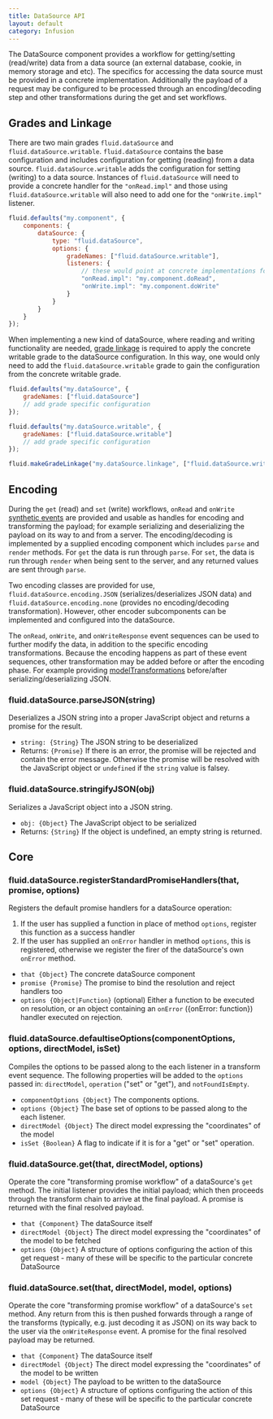 ```yaml
---
title: DataSource API
layout: default
category: Infusion
---
```


The DataSource component provides a workflow for getting/setting (read/write) data from a data source (an external database, cookie, in memory storage and etc). The specifics for accessing the data source must be provided in a concrete implementation. Additionally the payload of a request may be configured to be processed through an encoding/decoding step and other transformations during the get and set workflows.

## Grades and Linkage

There are two main grades `fluid.dataSource` and `fluid.dataSource.writable`. `fluid.dataSource` contains the base configuration and includes configuration for getting (reading) from a data source. `fluid.dataSource.writable` adds the configuration for setting (writing) to a data source. Instances of `fluid.dataSource` will need to provide a concrete handler for the `"onRead.impl"` and those using `fluid.dataSource.writable` will also need to add one for the `"onWrite.impl"` listener.

```javascript
fluid.defaults("my.component", {
    components: {
        dataSource: {
            type: "fluid.dataSource",
            options: {
                gradeNames: ["fluid.dataSource.writable"],
                listeners: {
                    // these would point at concrete implementations for performing the read and write operations.
                    "onRead.impl": "my.component.doRead",
                    "onWrite.impl": "my.component.doWrite"
                }
            }
        }
    }
});
```

When implementing a new kind of dataSource, where reading and writing functionality are needed, [grade linkage](IoCAPI.md#fluidmakegradelinkagelinkagename-inputnames-outputnames) is required to apply the concrete writable grade to the dataSource configuration. In this way, one would only need to add the `fluid.dataSource.writable` grade to gain the configuration from the concrete writable grade.

```javascript
fluid.defaults("my.dataSource", {
    gradeNames: ["fluid.dataSource"]
    // add grade specific configuration
});

fluid.defaults("my.dataSource.writable", {
    gradeNames: ["fluid.dataSource.writable"]
    // add grade specific configuration
});

fluid.makeGradeLinkage("my.dataSource.linkage", ["fluid.dataSource.writable", "my.dataSource"], "my.dataSource.writable");
```

## Encoding

During the `get` (read) and `set` (write) workflows, `onRead` and `onWrite` [synthetic events](PromisesAPI.md#fluidpromisefiretransformeventevent-payload-options) are provided and usable as handles for encoding and transforming the payload; for example serializing and deserializing the payload on its way to and from a server. The encoding/decoding is implemented by a supplied encoding component which includes `parse` and `render` methods. For `get` the data is run through `parse`. For `set`, the data is run through `render` when being sent to the server, and any returned values are sent through `parse`.

Two encoding classes are provided for use, `fluid.dataSource.encoding.JSON` (serializes/deserializes JSON data) and `fluid.dataSource.encoding.none` (provides no encoding/decoding transformation). However, other encoder subcomponents can be implemented and configured into the dataSource.

The `onRead`, `onWrite`, and `onWriteResponse` event sequences can be used to further modify the data, in addition to the specific encoding transformations. Because the encoding happens as part of these event sequences, other transformation may be added before or after the encoding phase. For example providing [modelTransformations](ModelTransformationAPI.md) before/after serializing/deserializing JSON.

### fluid.dataSource.parseJSON(string)

Deserializes a JSON string into a proper JavaScript object and returns a promise for the result.

* `string: {String}` The JSON string to be deserialized
* Returns: `{Promise}` If there is an error, the promise will be rejected and contain the error message. Otherwise the promise will be resolved with the JavaScript object or `undefined` if the `string` value is falsey.

### fluid.dataSource.stringifyJSON(obj)

Serializes a JavaScript object into a JSON string.

* `obj: {Object}` The JavaScript object to be serialized
* Returns: `{String}` If the object is undefined, an empty string is returned.

## Core

### fluid.dataSource.registerStandardPromiseHandlers(that, promise, options)

Registers the default promise handlers for a dataSource operation:

1. If the user has supplied a function in place of method `options`, register this function as a success handler
2. If the user has supplied an `onError` handler in method `options`, this is registered, otherwise we register the firer of the dataSource's own `onError` method.

* `that {Object}` The concrete dataSource component
* `promise {Promise}` The promise to bind the resolution and reject handlers too
* `options {Object|Function}` (optional) Either a function to be executed on resolution, or an object containing an `onError` ({onError: function}) handler executed on rejection.

### fluid.dataSource.defaultiseOptions(componentOptions, options, directModel, isSet)

Compiles the options to be passed along to the each listener in a transform event sequence. The following properties will be added to the `options` passed in: `directModel`, `operation` ("set" or "get"), and `notFoundIsEmpty`.

* `componentOptions {Object}` The components options.
* `options {Object}` The base set of options to be passed along to the each listener.
* `directModel {Object}` The direct model expressing the "coordinates" of the model
* `isSet {Boolean}` A flag to indicate if it is for a "get" or "set" operation.

### fluid.dataSource.get(that, directModel, options)

Operate the core "transforming promise workflow" of a dataSource's `get` method. The initial listener provides the initial payload; which then proceeds through the transform chain to arrive at the final payload. A promise is returned with the final resolved payload.

* `that {Component}` The dataSource itself
* `directModel {Object}` The direct model expressing the "coordinates" of the model to be fetched
* `options {Object}` A structure of options configuring the action of this get request - many of these will be specific to the particular concrete DataSource

### fluid.dataSource.set(that, directModel, model, options)

Operate the core "transforming promise workflow" of a dataSource's `set` method. Any return from this is then pushed forwards through a range of the transforms (typically, e.g. just decoding it as JSON) on its way back to the user via the `onWriteResponse` event. A promise for the final resolved payload may be returned.

* `that {Component}` The dataSource itself
* `directModel {Object}` The direct model expressing the "coordinates" of the model to be written
* `model {Object}` The payload to be written to the dataSource
* `options {Object}` A structure of options configuring the action of this set request - many of these will be specific to the particular concrete DataSource
